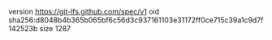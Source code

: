 version https://git-lfs.github.com/spec/v1
oid sha256:d8048b4b365b065bf6c56d3c937161103e31172ff0ce715c39a1c9d7f142523b
size 1287
